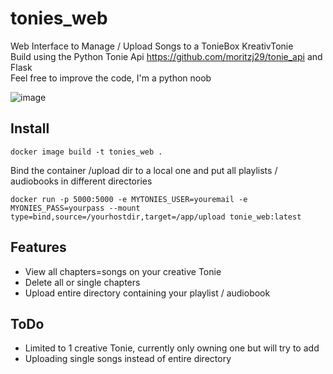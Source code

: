 # tonies_web
Web Interface to Manage / Upload Songs to a TonieBox KreativTonie  
Build using the Python Tonie Api https://github.com/moritzj29/tonie_api and Flask  
Feel free to improve the code, I'm a python noob 

![image](https://user-images.githubusercontent.com/18744493/165509616-dfc7199e-8aa6-4648-afb6-3a4e2bbf17fd.png)

## Install


    docker image build -t tonies_web .

Bind the container /upload dir to a local one and put all playlists / audiobooks in different directories
    
    docker run -p 5000:5000 -e MYTONIES_USER=youremail -e MYONIES_PASS=yourpass --mount type=bind,source=/yourhostdir,target=/app/upload tonie_web:latest

## Features


- View all chapters=songs on your creative Tonie
- Delete all or single chapters
- Upload entire directory containing your playlist / audiobook

## ToDo
- Limited to 1 creative Tonie, currently only owning one but will try to add
- Uploading single songs instead of entire directory
